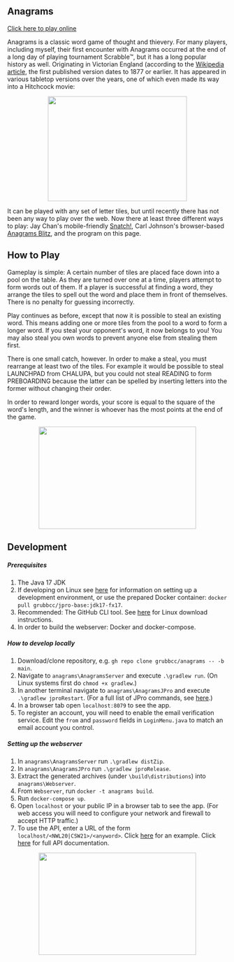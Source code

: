 ## Anagrams

[Click here to play online](https://anagrams.site)

Anagrams is a classic word game of thought and thievery. For many players, including myself, their first encounter with Anagrams occurred at the end of a long day of playing tournament Scrabble™, but it has a long popular history as well. Originating in Victorian England (according to the [Wikipedia article](https://en.wikipedia.org/wiki/Anagrams_(game)), the first published version dates to 1877 or earlier. It has appeared in various tabletop versions over the years, one of which even made its way into a Hitchcock movie:

<p align="center">
  <img src="https://seattlephysicstutor.com/anagrams%20suspicion.jpg" width="318px" height="240px">
</p>

It can be played with any set of letter tiles, but until recently there has not been any way to play over the web. Now there at least three different ways to play: Jay Chan's mobile-friendly [Snatch!](https://snatch.cc), Carl Johnson's browser-based [Anagrams Blitz](https://safe-dusk-44647.herokuapp.com/), and the program on this page.

## How to Play

Gameplay is simple: A certain number of tiles are placed face down into a pool on the table. As they are turned over one at a time, players attempt to form words out of them. If a player is successful at finding a word, they arrange the tiles to spell out the word and place them in front of themselves. There is no penalty for guessing incorrectly.

Play continues as before, except that now it is possible to steal an existing word. This means adding one or more tiles from the pool to a word to form a longer word. If you steal your opponent's word, it now belongs to you! You may also steal you own words to prevent anyone else from stealing them first.

There is one small catch, however. In order to make a steal, you must rearrange at least two of the tiles. For example it would be possible to steal LAUNCHPAD from CHALUPA, but you could not steal READING to form PREBOARDING because the latter can be spelled by inserting letters into the former without changing their order.

In order to reward longer words, your score is equal to the square of the word's length, and the winner is whoever has the most points at the end of the game.

<p align="center">
  <img src="https://seattlephysicstutor.com/images/anagrams%20screen.png" width="360px" height="234">
</p>

## Development

##### Prerequisites
1. The Java 17 JDK
2. If developing on Linux see [here](https://www.jpro.one/docs/current/2.7/PREPARING_LINUX_FOR_JPRO) for information on setting up a development environment, or use the prepared Docker container: `docker pull grubbcc/jpro-base:jdk17-fx17`.
3. Recommended: The GitHub CLI tool. See [here](https://github.com/cli/cli/blob/trunk/docs/install_linux.md) for Linux download instructions.
4. In order to build the webserver: Docker and docker-compose.

##### How to develop locally

1. Download/clone repository, e.g. `gh repo clone grubbcc/anagrams -- -b main`.
2. Navigate to `anagrams\AnagramsServer` and execute `.\gradlew run`. (On Linux systems first do `chmod +x gradlew`.)
3. In another terminal navigate to `anagrams\AnagramsJPro` and execute `.\gradlew jproRestart`. (For a full list of JPro commands, see [here](https://www.jpro.one/docs/current/2.1/JPRO_COMMANDS).)
4. In a browser tab open `localhost:8079` to see the app.
5. To register an account, you will need to enable the email verification service. Edit the `from` and `password` fields in `LoginMenu.java` to match an email account you control.

##### Setting up the webserver
1. In `anagrams\AnagramsServer` run `.\gradlew distZip`.
2. In `anagrams\AnagramsJPro` run `.\gradlew jproRelease`.
3. Extract the generated archives (under `\build\distributions`) into `anagrams\Webserver`.
4. From `Webserver`, run `docker -t anagrams build`.
5. Run `docker-compose up`.
6. Open `localhost` or your public IP in a browser tab to see the app. (For web access you will need to configure your network and firewall to accept HTTP traffic.)
7. To use the API, enter a URL of the form `localhost/<NWL20|CSW21>/<anyword>`. Click [here](http://anagrams.mynetgear.com/CSW21/ANAGRAMS) for an example. Click [here](https://rapidapi.com/grubbcc/api/word-tree/) for full API documentation.

<p align="center">
  <img src="https://seattlephysicstutor.com/images/sample-tree.png" width="360px" height="234">
</p>

